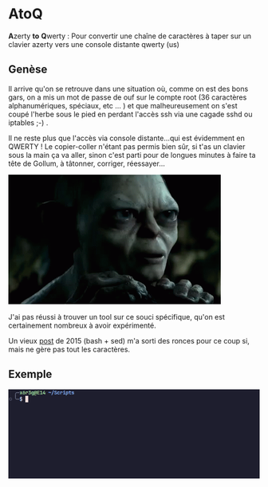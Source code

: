 # AtoQ

**A**zerty **to** **Q**werty :  Pour convertir une chaîne de caractères à taper sur un clavier azerty vers une console distante qwerty (us)

## Genèse

Il arrive qu'on se retrouve dans une situation où, comme on est des bons gars, on a mis un mot de passe de ouf sur le compte root (36 caractères alphanumériques, spéciaux, etc ... ) et que malheureusement on s'est coupé l'herbe sous le pied en perdant l'accès ssh via une cagade sshd ou iptables ;-) . 

Il ne reste plus que l'accès via console distante...qui est évidemment en QWERTY ! Le copier-coller n'étant pas permis bien sûr, si t'as un clavier sous la main ça va aller, sinon c'est parti pour de longues minutes à faire ta tête de Gollum, à tâtonner, corriger, réessayer... 

![](https://github.com/6r3g/atoq/blob/main/gif/gollum-atoq.gif)

J'ai pas réussi à trouver un tool sur ce souci spécifique, qu'on est certainement nombreux à avoir expérimenté. 

Un vieux [post](https://linuxtrack.net/viewtopic.php?id=1380) de 2015 (bash + sed) m'a sorti des ronces pour ce coup si, mais ne gère pas tout les caractères.


## Exemple

![](https://github.com/6r3g/atoq/blob/main/gif/atoq_example.gif)
